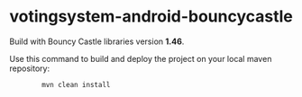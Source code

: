 # votingsystem-android-bouncycastle

Build with Bouncy Castle libraries version **1.46**.


Use this command to build and deploy the project on your local maven repository:

            mvn clean install
